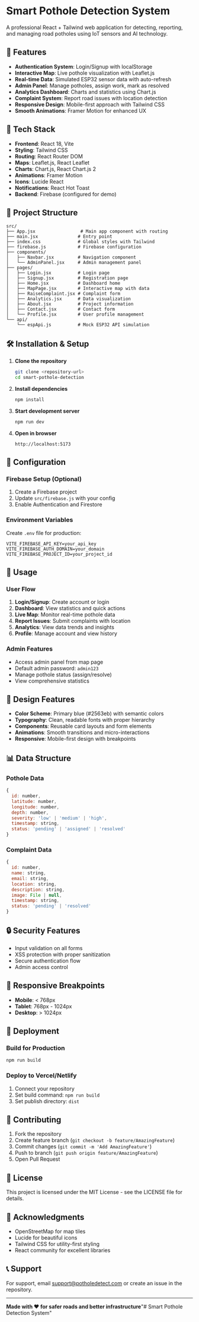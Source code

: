 # Smart Pothole Detection System

A professional React + Tailwind web application for detecting, reporting, and managing road potholes using IoT sensors and AI technology.

## 🌟 Features

- **Authentication System**: Login/Signup with localStorage
- **Interactive Map**: Live pothole visualization with Leaflet.js
- **Real-time Data**: Simulated ESP32 sensor data with auto-refresh
- **Admin Panel**: Manage potholes, assign work, mark as resolved
- **Analytics Dashboard**: Charts and statistics using Chart.js
- **Complaint System**: Report road issues with location detection
- **Responsive Design**: Mobile-first approach with Tailwind CSS
- **Smooth Animations**: Framer Motion for enhanced UX

## 🚀 Tech Stack

- **Frontend**: React 18, Vite
- **Styling**: Tailwind CSS
- **Routing**: React Router DOM
- **Maps**: Leaflet.js, React Leaflet
- **Charts**: Chart.js, React Chart.js 2
- **Animations**: Framer Motion
- **Icons**: Lucide React
- **Notifications**: React Hot Toast
- **Backend**: Firebase (configured for demo)

## 📁 Project Structure

```
src/
├── App.jsx                 # Main app component with routing
├── main.jsx               # Entry point
├── index.css              # Global styles with Tailwind
├── firebase.js            # Firebase configuration
├── components/
│   ├── Navbar.jsx         # Navigation component
│   └── AdminPanel.jsx     # Admin management panel
├── pages/
│   ├── Login.jsx          # Login page
│   ├── Signup.jsx         # Registration page
│   ├── Home.jsx           # Dashboard home
│   ├── MapPage.jsx        # Interactive map with data
│   ├── RaiseComplaint.jsx # Complaint form
│   ├── Analytics.jsx      # Data visualization
│   ├── About.jsx          # Project information
│   ├── Contact.jsx        # Contact form
│   └── Profile.jsx        # User profile management
└── api/
    └── espApi.js          # Mock ESP32 API simulation
```

## 🛠️ Installation & Setup

1. **Clone the repository**
   ```bash
   git clone <repository-url>
   cd smart-pothole-detection
   ```

2. **Install dependencies**
   ```bash
   npm install
   ```

3. **Start development server**
   ```bash
   npm run dev
   ```

4. **Open in browser**
   ```
   http://localhost:5173
   ```

## 🔧 Configuration

### Firebase Setup (Optional)
1. Create a Firebase project
2. Update `src/firebase.js` with your config
3. Enable Authentication and Firestore

### Environment Variables
Create `.env` file for production:
```env
VITE_FIREBASE_API_KEY=your_api_key
VITE_FIREBASE_AUTH_DOMAIN=your_domain
VITE_FIREBASE_PROJECT_ID=your_project_id
```

## 🎯 Usage

### User Flow
1. **Login/Signup**: Create account or login
2. **Dashboard**: View statistics and quick actions
3. **Live Map**: Monitor real-time pothole data
4. **Report Issues**: Submit complaints with location
5. **Analytics**: View data trends and insights
6. **Profile**: Manage account and view history

### Admin Features
- Access admin panel from map page
- Default admin password: `admin123`
- Manage pothole status (assign/resolve)
- View comprehensive statistics

## 🎨 Design Features

- **Color Scheme**: Primary blue (#2563eb) with semantic colors
- **Typography**: Clean, readable fonts with proper hierarchy
- **Components**: Reusable card layouts and form elements
- **Animations**: Smooth transitions and micro-interactions
- **Responsive**: Mobile-first design with breakpoints

## 📊 Data Structure

### Pothole Data
```javascript
{
  id: number,
  latitude: number,
  longitude: number,
  depth: number,
  severity: 'low' | 'medium' | 'high',
  timestamp: string,
  status: 'pending' | 'assigned' | 'resolved'
}
```

### Complaint Data
```javascript
{
  id: number,
  name: string,
  email: string,
  location: string,
  description: string,
  image: File | null,
  timestamp: string,
  status: 'pending' | 'resolved'
}
```

## 🔒 Security Features

- Input validation on all forms
- XSS protection with proper sanitization
- Secure authentication flow
- Admin access control

## 📱 Responsive Breakpoints

- **Mobile**: < 768px
- **Tablet**: 768px - 1024px
- **Desktop**: > 1024px

## 🚀 Deployment

### Build for Production
```bash
npm run build
```

### Deploy to Vercel/Netlify
1. Connect your repository
2. Set build command: `npm run build`
3. Set publish directory: `dist`

## 🤝 Contributing

1. Fork the repository
2. Create feature branch (`git checkout -b feature/AmazingFeature`)
3. Commit changes (`git commit -m 'Add AmazingFeature'`)
4. Push to branch (`git push origin feature/AmazingFeature`)
5. Open Pull Request

## 📄 License

This project is licensed under the MIT License - see the LICENSE file for details.

## 🙏 Acknowledgments

- OpenStreetMap for map tiles
- Lucide for beautiful icons
- Tailwind CSS for utility-first styling
- React community for excellent libraries

## 📞 Support

For support, email support@potholedetect.com or create an issue in the repository.

---

**Made with ❤️ for safer roads and better infrastructure**" #   S m a r t   P o t h o l e   D e t e c t i o n   S y s t e m "    
 